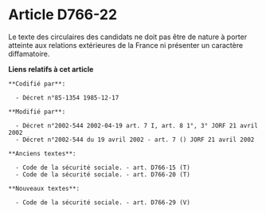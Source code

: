 # Article D766-22

Le texte des circulaires des candidats ne doit pas être de nature à porter atteinte aux relations extérieures de la France ni
présenter un caractère diffamatoire.

**Liens relatifs à cet article**

	**Codifié par**:

	  - Décret n°85-1354 1985-12-17

	**Modifié par**:

	  - Décret n°2002-544 2002-04-19 art. 7 I, art. 8 1°, 3° JORF 21 avril 2002
	  - Décret n°2002-544 du 19 avril 2002 - art. 7 () JORF 21 avril 2002

	**Anciens textes**:

	  - Code de la sécurité sociale. - art. D766-15 (T)
	  - Code de la sécurité sociale. - art. D766-20 (T)

	**Nouveaux textes**:

	  - Code de la sécurité sociale. - art. D766-29 (V)
